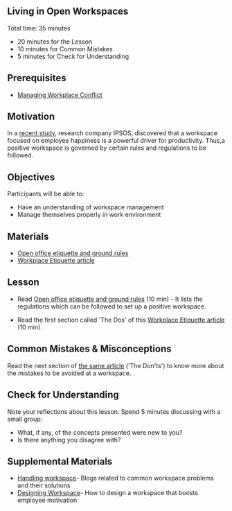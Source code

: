 ## Living in Open Workspaces

Total time: 35 minutes

- 20 minutes for the Lesson
- 10 minutes for Common Mistakes
- 5 minutes for Check for Understanding

## Prerequisites

- [Managing Workplace Conflict](https://github.com/Techtonica/curriculum/blob/main/career/conflict-resolution.md)

## Motivation

In a [recent study](https://www.business2community.com/human-resources/how-to-design-a-workspace-that-boosts-employee-motivation-02222288), research company IPSOS, discovered that a workspace focused on employee happiness is a powerful driver for productivity.
Thus,a positive workspace is governed by certain rules and regulations to be followed.

## Objectives

Participants will be able to:

- Have an understanding of workspace management
- Manage themselves properly in work environment

## Materials

- [Open office etiquette and ground rules](https://www.coworkingresources.org/blog/open-office-etiquette-and-ground-rules)
- [Workplace Etiquette article](https://www.northeastern.edu/graduate/blog/workplace-etiquette/)

## Lesson

- Read [Open office etiquette and ground rules](https://www.coworkingresources.org/blog/open-office-etiquette-and-ground-rules) (10 min) - It lists the regulations which can be followed to set up a positive workspace.

- Read the first section called 'The Dos' of this [Workplace Etiquette article](https://www.northeastern.edu/graduate/blog/workplace-etiquette/) (10 min).

## Common Mistakes & Misconceptions

Read the next section of [the same article](https://www.northeastern.edu/graduate/blog/workplace-etiquette/) ('The Don'ts') to know more about the mistakes to be avoided at a workspace.

## Check for Understanding

Note your reflections about this lesson. Spend 5 minutes discussing with a small group:

- What, if any, of the concepts presented were new to you?
- Is there anything you disagree with?

## Supplemental Materials

- [Handling workspace](https://www.coworkingresources.org/blog-categories/resources-tag?page=1)- Blogs related to common workspace problems and their solutions
- [Designing Workspace](https://www.business2community.com/human-resources/how-to-design-a-workspace-that-boosts-employee-motivation-02222288)- How to design a workspace that boosts employee motivation

